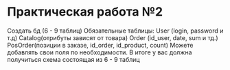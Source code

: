 # Практическая работа №2

Создать бд (6 - 9 таблиц)
Обязательные таблицы:
User (login, password и т.д)
Catalog(отрибуты зависят от товара)
Order (id_user, date, sum и тд.)
PosOrder(позиции в заказе, id_order, id_product, count)
Можете добавлять свои поля по необходимости.
В итоге у вас должна получиться схема состоящая из 6 - 9 таблиц

